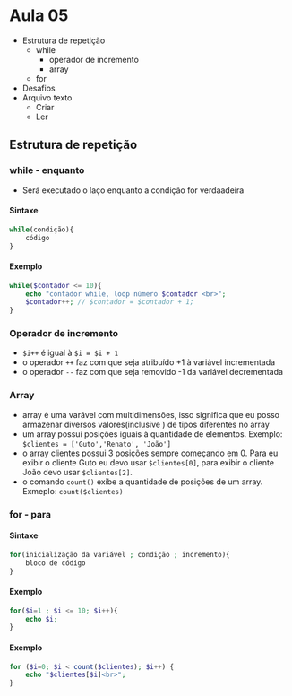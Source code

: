 # Aula 05
- Estrutura de repetição
    - while
        - operador de incremento
        - array
    - for
- Desafios
- Arquivo texto
    - Criar
    - Ler

## Estrutura de repetição
### while - enquanto
- Será executado o laço enquanto a condição for verdaadeira
#### Sintaxe
```php
while(condição){
    código
}
```

#### Exemplo
```php
while($contador <= 10){
    echo "contador while, loop número $contador <br>";
    $contador++; // $contador = $contador + 1;
}
```

### Operador de incremento
- `$i++` é igual à `$i = $i + 1`
- o operador `++` faz com que seja atribuído +1 à variável incrementada
- o operador `--` faz com que seja removido -1 da variável decrementada

### Array
- array é uma varável com multidimensões, isso significa que eu posso armazenar diversos valores(inclusive ) de tipos diferentes no array
- um array possui posições iguais à quantidade de elementos. Exemplo: `$clientes = ['Guto','Renato', 'João']`
-  o array clientes possui 3 posições sempre começando em 0. Para eu exibir o cliente Guto eu devo usar `$clientes[0]`, para exibir o cliente João devo usar `$clientes[2]`.
- o comando `count()` exibe a quantidade de posições de um array. Exmeplo: `count($clientes)`

### for - para
#### Sintaxe
```php
for(inicialização da variável ; condição ; incremento){
    bloco de código
}
```
#### Exemplo
```php
for($i=1 ; $i <= 10; $i++){
    echo $i;
}
```

#### Exemplo
```php
for ($i=0; $i < count($clientes); $i++) { 
    echo "$clientes[$i]<br>";
}
```